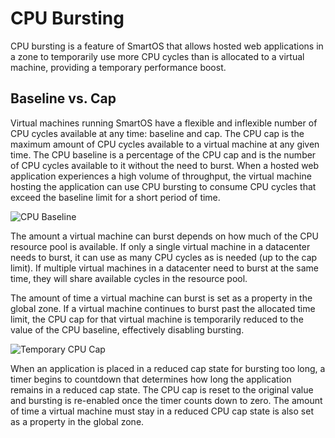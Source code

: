 # CPU Bursting

CPU bursting is a feature of SmartOS that allows hosted web applications
in a zone to temporarily use more CPU cycles than is allocated to a
virtual machine, providing a temporary performance boost.

## Baseline vs. Cap

Virtual machines running SmartOS have a flexible and inflexible number
of CPU cycles available at any time: baseline and cap. The CPU cap is
the maximum amount of CPU cycles available to a virtual machine at any
given time. The CPU baseline is a percentage of the CPU cap and is the
number of CPU cycles available to it without the need to burst. When a
hosted web application experiences a high volume of throughput, the
virtual machine hosting the application can use CPU bursting to consume
CPU cycles that exceed the baseline limit for a short period of time.

![CPU Baseline](attachments/756163/1146957.png)

The amount a virtual machine can burst depends on how much of the CPU
resource pool is available. If only a single virtual machine in a
datacenter needs to burst, it can use as many CPU cycles as is needed
(up to the cap limit). If multiple virtual machines in a datacenter need
to burst at the same time, they will share available cycles in the
resource pool.

The amount of time a virtual machine can burst is set as a property in
the global zone. If a virtual machine continues to burst past the
allocated time limit, the CPU cap for that virtual machine is
temporarily reduced to the value of the CPU baseline, effectively
disabling bursting.

![Temporary CPU Cap](attachments/756163/1146958.png)

When an application is placed in a reduced cap state for bursting too
long, a timer begins to countdown that determines how long the
application remains in a reduced cap state. The CPU cap is reset to the
original value and bursting is re-enabled once the timer counts down to
zero. The amount of time a virtual machine must stay in a reduced CPU
cap state is also set as a property in the global zone.
